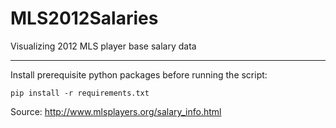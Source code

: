 MLS2012Salaries
===============
Visualizing 2012 MLS player base salary data
_______________
Install prerequisite python packages before running the script:

    pip install -r requirements.txt

Source: http://www.mlsplayers.org/salary_info.html
